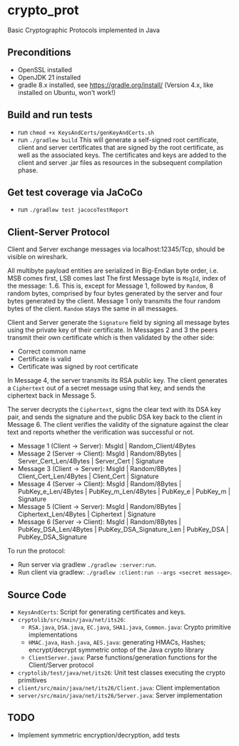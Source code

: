 # crypto_prot
Basic Cryptographic Protocols implemented in Java

## Preconditions

- OpenSSL installed
- OpenJDK 21 installed
- gradle 8.x installed, see https://gradle.org/install/ (Version 4.x, like installed on Ubuntu, won't work!)

## Build and run tests

- run `chmod +x KeysAndCerts/genKeyAndCerts.sh`
- run `./gradlew build`
This will generate a self-signed root certificate, client and server certificates that are signed by the root
certificate, as well as the associated keys. The certificates and keys are added to the client and server .jar files
as resources in the subsequent compilation phase.

## Get test coverage via JaCoCo

- run `./gradlew test jacocoTestReport`

## Client-Server Protocol

Client and Server exchange messages via localhost:12345/Tcp, should be visible on wireshark.

All multibyte payload entities are serialized in Big-Endian byte order, i.e. MSB comes first, LSB comes last
The first Message byte is `MsgId`, index of the message: 1..6. This is, except for Message 1, followed by `Random`,
8 random bytes, comprised by four bytes generated by the server and four bytes generated by the client. Message 1 only
transmits the four random bytes of the client. `Random` stays the same in all messages.

Client and Server generate the `Signature` field by signing all message bytes using the private key of their certificate.
In Messages 2 and 3 the peers transmit their own certificate which is then validated by the other side:
- Correct common name
- Certificate is valid
- Certificate was signed by root certificate

In Message 4, the server transmits its RSA public key. The client generates a `Ciphertext` out of a secret message using that key,
and sends the ciphertext back in Message 5.

The server decrypts the `Ciphertext`, signs the clear text with its DSA key pair, and sends the signature and the public DSA key back
to the client in Message 6. The client verifies the validity of the signature against the clear text and reports whether the verification
was successful or not.

- Message 1 (Client -> Server): MsgId | Random_Client/4Bytes
- Message 2 (Server -> Client): MsgId | Random/8Bytes | Server_Cert_Len/4Bytes | Server_Cert | Signature
- Message 3 (Client -> Server): MsgId | Random/8Bytes | Client_Cert_Len/4Bytes | Client_Cert | Signature
- Message 4 (Server -> Client): MsgId | Random/8Bytes | PubKey_e_Len/4Bytes | PubKey_m_Len/4Bytes | PubKey_e | PubKey_m | Signature
- Message 5 (Client -> Server): MsgId | Random/8Bytes | Ciphertext_Len/4Bytes | Ciphertext | Signature
- Message 6 (Server -> Client): MsgId | Random/8Bytes | PubKey_DSA_Len/4Bytes | PubKey_DSA_Signature_Len | PubKey_DSA | PubKey_DSA_Signature

To run the protocol:
- Run server via gradlew `./gradlew :server:run`.
- Run client via gradlew: `./gradlew :client:run --args <secret message>`.

## Source Code

- `KeysAndCerts`: Script for generating certificates and keys.
- `cryptolib/src/main/java/net/its26`: 
    - `RSA.java`, `DSA.java`, `EC.java`, `SHA1.java`, `Common.java`: Crypto primitive implementations
    - `HMAC.java`, `Hash.java`, `AES.java`: generating HMACs, Hashes; encrypt/decrypt symmetric ontop of the Java crypto library
    - `ClientServer.java`: Parse functions/generation functions for the Client/Server protocol
- `cryptolib/test/java/net/its26`: Unit test classes executing the crypto primitives
- `client/src/main/java/net/its26/Client.java`: Client implementation
- `server/src/main/java/net/its26/Server.java`: Server implementation

## TODO

- Implement symmetric encryption/decryption, add tests
